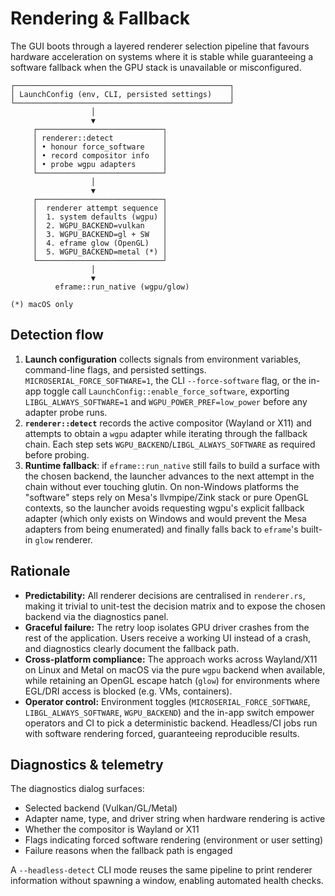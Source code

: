 # Rendering & Fallback

The GUI boots through a layered renderer selection pipeline that favours hardware acceleration on systems where it is stable while guaranteeing a software fallback when the GPU stack is unavailable or misconfigured.

```
┌────────────────────────────────────────────────┐
│ LaunchConfig (env, CLI, persisted settings)    │
└────────────────────────────────────────────────┘
                  │
                  ▼
     ┌────────────────────────────┐
     │ renderer::detect           │
     │ • honour force_software    │
     │ • record compositor info   │
     │ • probe wgpu adapters      │
     └────────────────────────────┘
                  │
                  ▼
     ┌────────────────────────────┐
     │  renderer attempt sequence │
     │  1. system defaults (wgpu) │
     │  2. WGPU_BACKEND=vulkan    │
     │  3. WGPU_BACKEND=gl + SW   │
     │  4. eframe glow (OpenGL)   │
     │  5. WGPU_BACKEND=metal (*) │
     └────────────────────────────┘
                  │
                  ▼
          eframe::run_native (wgpu/glow)

(*) macOS only
```

## Detection flow

1. **Launch configuration** collects signals from environment variables, command-line flags, and persisted settings. `MICROSERIAL_FORCE_SOFTWARE=1`, the CLI `--force-software` flag, or the in-app toggle call `LaunchConfig::enable_force_software`, exporting `LIBGL_ALWAYS_SOFTWARE=1` and `WGPU_POWER_PREF=low_power` before any adapter probe runs.
2. **`renderer::detect`** records the active compositor (Wayland or X11) and attempts to obtain a `wgpu` adapter while iterating through the fallback chain. Each step sets `WGPU_BACKEND`/`LIBGL_ALWAYS_SOFTWARE` as required before probing.
3. **Runtime fallback**: if `eframe::run_native` still fails to build a surface with the chosen backend, the launcher advances to the next attempt in the chain without ever touching glutin. On non-Windows platforms the "software" steps rely on Mesa's llvmpipe/Zink stack or pure OpenGL contexts, so the launcher avoids requesting wgpu's explicit fallback adapter (which only exists on Windows and would prevent the Mesa adapters from being enumerated) and finally falls back to `eframe`'s built-in `glow` renderer.

## Rationale

- **Predictability:** All renderer decisions are centralised in `renderer.rs`, making it trivial to unit-test the decision matrix and to expose the chosen backend via the diagnostics panel.
- **Graceful failure:** The retry loop isolates GPU driver crashes from the rest of the application. Users receive a working UI instead of a crash, and diagnostics clearly document the fallback path.
- **Cross-platform compliance:** The approach works across Wayland/X11 on Linux and Metal on macOS via the pure `wgpu` backend when available, while retaining an OpenGL escape hatch (`glow`) for environments where EGL/DRI access is blocked (e.g. VMs, containers).
- **Operator control:** Environment toggles (`MICROSERIAL_FORCE_SOFTWARE`, `LIBGL_ALWAYS_SOFTWARE`, `WGPU_BACKEND`) and the in-app switch empower operators and CI to pick a deterministic backend. Headless/CI jobs run with software rendering forced, guaranteeing reproducible results.

## Diagnostics & telemetry

The diagnostics dialog surfaces:

- Selected backend (Vulkan/GL/Metal)
- Adapter name, type, and driver string when hardware rendering is active
- Whether the compositor is Wayland or X11
- Flags indicating forced software rendering (environment or user setting)
- Failure reasons when the fallback path is engaged

A `--headless-detect` CLI mode reuses the same pipeline to print renderer information without spawning a window, enabling automated health checks.
